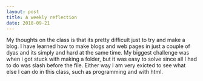 ```yaml
---
layout: post
title: A weekly reflection
date: 2018-09-21
---
```



My thoughts on the class is that its pretty difficult just to try and make a blog. I have learned how to make blogs and web pages in just a couple of dyas and its simply and hard at the same time. My biggest challenge was when i got stuck with making a folder, but it was easy to solve since all I had to do was slash before the file.
Either way I am very exicted to see what else I can do in this class, such as programming and with html.
